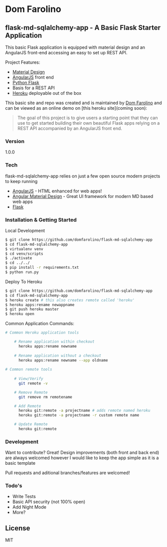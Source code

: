 # Dom Farolino
## flask-md-sqlalchemy-app - A Basic Flask Starter Application

This basic Flask application is equipped with material design and an AngularJS front-end accessing an easy to set up REST API.

Project Features:
  - [Material Design](https://material.angularjs.org)
  - [AngularJS](https://angularjs.org/) front end
  - [Python Flask](http://flask.pocoo.org/)
  - Basis for a REST API
  - [Heroku](https://www.heroku.com/) deployable out of the box

This basic site and repo was created and is maintained by [Dom Farolino](http://domfarolino.com) and can be viewed as an online demo on [this heroku site](coming soon):

> The goal of this project is to give users a
> starting point that they can use to
> get started building their own beautiful Flask
> apps relying on a REST API
> accompanied by an AngularJS front end.

### Version
1.0.0

### Tech

flask-md-sqlalchemy-app relies on just a few open source modern projects to keep running

* [AngularJS](https://angularjs.org/) - HTML enhanced for web apps!
* [Angular Material Design](https://material.angularjs.org) - Great UI framework for modern MD based web apps
* [Flask](http://flask.pocoo.org/)

### Installation & Getting Started

Local Development
```sh
$ git clone https://github.com/domfarolino/flask-md-sqlalchemy-app
$ cd flask-md-sqlalchemy-app
$ virtualenv venv
$ cd venv/scripts
$ ./activate
$ cd ../../
$ pip install -r requirements.txt
$ python run.py
```
Deploy To Heroku
```sh
$ git clone https://github.com/domfarolino/flask-md-sqlalchemy-app
$ cd flask-md-sqlalchemy-app
$ heroku create # this also creates remote called 'heroku'
$ heroku apps:rename newappname
$ git push heroku master
$ heroku open
```
Common Application Commands:
```sh
# Common Heroku application tools

    # Rename application within checkout
      heroku apps:rename newname
      
    # Rename application without a checkout
      heroku apps:rename newname --app oldname
  
# Common remote tools
    
    # View/Verify
      git remote -v

    # Remove Remote
      git remove rm remotename

    # Add Remote
      heroku git:remote -a projectname # adds remote named heroku
      heroku git:remote -a projectname -r custom remote name

    # Update Remote
      heroku git:remote
```
### Development

Want to contribute? Great! Design improvements (both front and back end) are always welcomed however I would like to keep the app simple as it is a basic template

Pull requests and aditional branches/features are welcomed!

### Todo's

 - Write Tests
 - Basic API security (not 100% open)
 - Add Night Mode
 - More?

License
-------

MIT